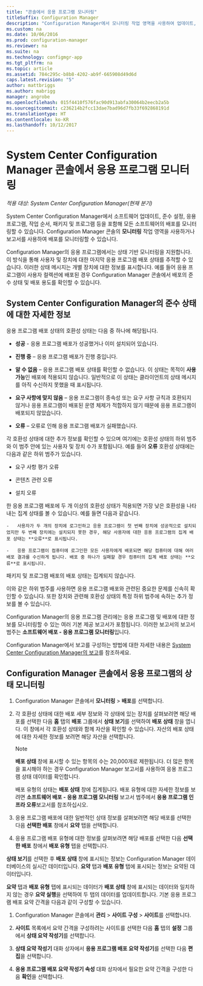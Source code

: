 ```yaml
---
title: "콘솔에서 응용 프로그램 모니터링"
titleSuffix: Configuration Manager
description: "Configuration Manager에서 모니터링 작업 영역을 사용하여 업데이트, 준수 설정 및 응용 프로그램을 비롯한 소프트웨어 배포를 모니터링합니다."
ms.custom: na
ms.date: 10/06/2016
ms.prod: configuration-manager
ms.reviewer: na
ms.suite: na
ms.technology: configmgr-app
ms.tgt_pltfrm: na
ms.topic: article
ms.assetid: 784c295c-b8b8-4202-ab9f-665908d49d6d
caps.latest.revision: "5"
author: mattbriggs
ms.author: mabrigg
manager: angrobe
ms.openlocfilehash: 015f4410f576fac90d913abfa30064b2eecb2a5b
ms.sourcegitcommit: c236214b2fcc13dae7bad96d7fb33f692868191d
ms.translationtype: HT
ms.contentlocale: ko-KR
ms.lasthandoff: 10/12/2017
---
```

# <a name="monitor-applications-from-the-system-center-configuration-manager-console"></a>System Center Configuration Manager 콘솔에서 응용 프로그램 모니터링

*적용 대상: System Center Configuration Manager(현재 분기)*


System Center Configuration Manager에서 소프트웨어 업데이트, 준수 설정, 응용 프로그램, 작업 순서, 패키지 및 프로그램 등을 포함해 모든 소프트웨어의 배포를 모니터링할 수 있습니다. Configuration Manager 콘솔의 **모니터링** 작업 영역을 사용하거나 보고서를 사용하여 배포를 모니터링할 수 있습니다.  

 Configuration Manager의 응용 프로그램에서는 상태 기반 모니터링을 지원합니다. 이 방식을 통해 사용자 및 장치에 대한 마지막 응용 프로그램 배포 상태를 추적할 수 있습니다. 이러한 상태 메시지는 개별 장치에 대한 정보를 표시합니다. 예를 들어 응용 프로그램이 사용자 컬렉션에 배포된 경우 Configuration Manager 콘솔에서 배포의 준수 상태 및 배포 용도를 확인할 수 있습니다.  

## <a name="learn-about-compliance-states-in-system-center-configuration-manager"></a>System Center Configuration Manager의 준수 상태에 대한 자세한 정보
 응용 프로그램 배포 상태의 호환성 상태는 다음 중 하나에 해당됩니다.  

-   **성공** - 응용 프로그램 배포가 성공했거나 이미 설치되어 있습니다.  

-   **진행 중** – 응용 프로그램 배포가 진행 중입니다.  

-   **알 수 없음** – 응용 프로그램 배포 상태를 확인할 수 없습니다. 이 상태는 목적이 **사용 가능**인 배포에 적용되지 않습니다. 일반적으로 이 상태는 클라이언트의 상태 메시지를 아직 수신하지 못했을 때 표시됩니다.  

-   **요구 사항에 맞지 않음** – 응용 프로그램이 종속성 또는 요구 사항 규칙과 호환되지 않거나 응용 프로그램이 배포된 운영 체제가 적합하지 않기 때문에 응용 프로그램이 배포되지 않았습니다.  

-   **오류** – 오류로 인해 응용 프로그램 배포가 실패했습니다.  

각 호환성 상태에 대한 추가 정보를 확인할 수 있으며 여기에는 호환성 상태의 하위 범주와 이 범주 안에 있는 사용자 및 장치 수가 포함됩니다. 예를 들어 **오류** 호환성 상태에는 다음과 같은 하위 범주가 있습니다.  

-   요구 사항 평가 오류  

-   콘텐츠 관련 오류  

-   설치 오류  

 한 응용 프로그램 배포에 두 개 이상의 호환성 상태가 적용되면 가장 낮은 호환성을 나타내는 집계 상태를 볼 수 있습니다. 예를 들면 다음과 같습니다.  

    -   사용자가 두 개의 장치에 로그인하고 응용 프로그램이 첫 번째 장치에 성공적으로 설치되었지만 두 번째 장치에는 설치되지 못한 경우, 해당 사용자에 대한 응용 프로그램의 집계 배포 상태는 **오류**로 표시됩니다.  

    -   응용 프로그램이 컴퓨터에 로그인한 모든 사용자에게 배포되면 해당 컴퓨터에 대해 여러 배포 결과를 수신하게 됩니다. 배포 중 하나가 실패할 경우 컴퓨터의 집계 배포 상태는 **오류**로 표시됩니다.  

패키지 및 프로그램 배포의 배포 상태는 집계되지 않습니다.  

 이와 같은 하위 범주를 사용하면 응용 프로그램 배포와 관련된 중요한 문제를 신속히 확인할 수 있습니다. 또한 장치와 관련해 호환성 상태의 특정 하위 범주에 속하는 추가 정보를 볼 수 있습니다.  

 Configuration Manager의 응용 프로그램 관리에는 응용 프로그램 및 배포에 대한 정보를 모니터링할 수 있는 여러 기본 제공 보고서가 포함됩니다. 이러한 보고서의 보고서 범주는 **소프트웨어 배포 - 응용 프로그램 모니터링**입니다.  

 Configuration Manager에서 보고를 구성하는 방법에 대한 자세한 내용은 [System Center Configuration Manager의 보고](../../core/servers/manage/reporting.md)를 참조하세요.  

## <a name="monitor-the-state-of-an-application-in-the-configuration-manager-console"></a>Configuration Manager 콘솔에서 응용 프로그램의 상태 모니터링  

1.  Configuration Manager 콘솔에서 **모니터링** > **배포**를 선택합니다.  

3.  각 호환성 상태에 대한 배포 세부 정보와 각 상태에 있는 장치를 살펴보려면 해당 배포를 선택한 다음 **홈** 탭의 **배포** 그룹에서 **상태 보기**를 선택하여 **배포 상태** 창을 엽니다. 이 창에서 각 호환성 상태와 함께 자산을 확인할 수 있습니다. 자산의 배포 상태에 대한 자세한 정보를 보려면 해당 자산을 선택합니다.  

    > [!NOTE]  
    >  **배포 상태** 창에 표시할 수 있는 항목의 수는 20,000개로 제한됩니다. 더 많은 항목을 표시해야 하는 경우 Configuration Manager 보고서를 사용하여 응용 프로그램 상태 데이터를 확인합니다.  
    >   
    >  배포 유형의 상태는 **배포 상태** 창에 집계됩니다. 배포 유형에 대한 자세한 정보를 보려면 **소프트웨어 배포 - 응용 프로그램 모니터링** 보고서 범주에서 **응용 프로그램 인프라 오류**보고서를 참조하십시오.  

4.  응용 프로그램 배포에 대한 일반적인 상태 정보를 살펴보려면 해당 배포를 선택한 다음 **선택한 배포** 창에서 **요약** 탭을 선택합니다.  

5.  응용 프로그램 배포 유형에 대한 정보를 살펴보려면 해당 배포를 선택한 다음 **선택한 배포** 창에서 **배포 유형** 탭을 선택합니다.  

**상태 보기**를 선택한 후 **배포 상태** 창에 표시되는 정보는 Configuration Manager 데이터베이스의 실시간 데이터입니다. **요약** 탭과 **배포 유형** 탭에 표시되는 정보는 요약된 데이터입니다.

**요약** 탭과 **배포 유형** 탭에 표시되는 데이터가 **배포 상태** 창에 표시되는 데이터와 일치하지 않는 경우 **요약 실행**을 선택하여 두 탭의 데이터를 업데이트합니다. 기본 응용 프로그램 배포 요약 간격을 다음과 같이 구성할 수 있습니다.  

1. Configuration Manager 콘솔에서 **관리** > **사이트 구성** > **사이트**를 선택합니다.

2. **사이트** 목록에서 요약 간격을 구성하려는 사이트를 선택한 다음 **홈** 탭의 **설정** 그룹에서 **상태 요약 작성기**를 선택합니다.

3. **상태 요약 작성기** 대화 상자에서 **응용 프로그램 배포 요약 작성기**를 선택한 다음 **편집**을 선택합니다.  

4. **응용 프로그램 배포 요약 작성기 속성** 대화 상자에서 필요한 요약 간격을 구성한 다음 **확인**을 선택합니다.  
